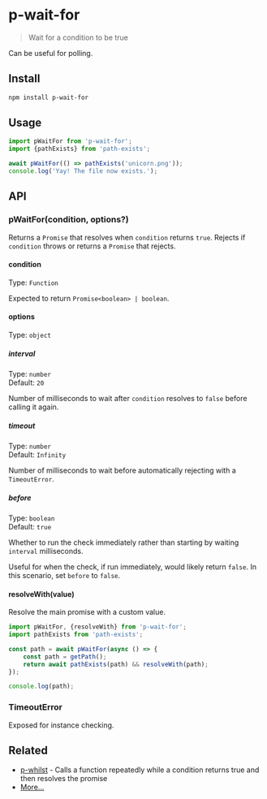 # p-wait-for

> Wait for a condition to be true

Can be useful for polling.

## Install

```sh
npm install p-wait-for
```

## Usage

```js
import pWaitFor from 'p-wait-for';
import {pathExists} from 'path-exists';

await pWaitFor(() => pathExists('unicorn.png'));
console.log('Yay! The file now exists.');
```

## API

### pWaitFor(condition, options?)

Returns a `Promise` that resolves when `condition` returns `true`. Rejects if `condition` throws or returns a `Promise` that rejects.

#### condition

Type: `Function`

Expected to return `Promise<boolean> | boolean`.

#### options

Type: `object`

##### interval

Type: `number`\
Default: `20`

Number of milliseconds to wait after `condition` resolves to `false` before calling it again.

##### timeout

Type: `number`\
Default: `Infinity`

Number of milliseconds to wait before automatically rejecting with a `TimeoutError`.

##### before

Type: `boolean`\
Default: `true`

Whether to run the check immediately rather than starting by waiting `interval` milliseconds.

Useful for when the check, if run immediately, would likely return `false`. In this scenario, set `before` to `false`.

#### resolveWith(value)

Resolve the main promise with a custom value.

```js
import pWaitFor, {resolveWith} from 'p-wait-for';
import pathExists from 'path-exists';

const path = await pWaitFor(async () => {
	const path = getPath();
	return await pathExists(path) && resolveWith(path);
});

console.log(path);
```

### TimeoutError

Exposed for instance checking.

## Related

- [p-whilst](https://github.com/sindresorhus/p-whilst) - Calls a function repeatedly while a condition returns true and then resolves the promise
- [More…](https://github.com/sindresorhus/promise-fun)
